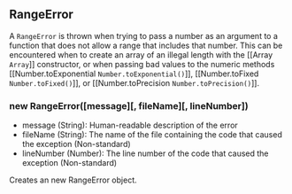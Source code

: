 ## RangeError

A `RangeError` is thrown when trying to pass a number as an argument to a function that does not allow a range that includes that number. This can be encountered when to create an array of an illegal length with the [[Array `Array`]] constructor, or when passing bad values to the numeric methods [[Number.toExponential `Number.toExponential()`]], [[Number.toFixed `Number.toFixed()`]], or [[Number.toPrecision `Number.toPrecision()`]].


### new RangeError([message][, fileName][, lineNumber])
- message (String): Human-readable description of the error
- fileName (String): The name of the file containing the code that caused the exception (Non-standard)
- lineNumber (Number): The line number of the code that caused the exception (Non-standard)

Creates an new RangeError object.
